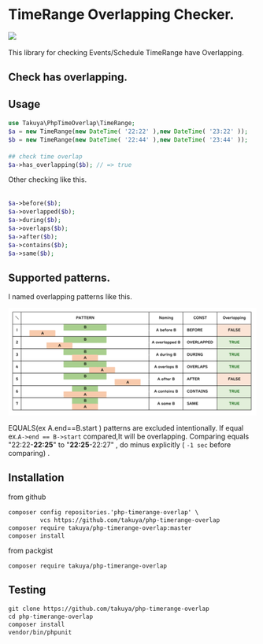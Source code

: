 # TimeRange Overlapping Checker.

![](https://github.com/takuya/php-timerange-overlap/workflows/main/badge.svg)

This library for checking Events/Schedule TimeRange have Overlapping.

## Check has overlapping.

## Usage

```php
use Takuya\PhpTimeOverlap\TimeRange;
$a = new TimeRange(new DateTime( '22:22' ),new DateTime( '23:22' ));
$b = new TimeRange(new DateTime( '22:44' ),new DateTime( '23:44' ));

## check time overlap
$a->has_overlapping($b); // => true
```

Other checking like this.

```php

$a->before($b);
$a->overlapped($b);
$a->during($b);
$a->overlaps($b);
$a->after($b); 
$a->contains($b);
$a->same($b);
```

## Supported patterns.

I named overlapping patterns like this.

<img src='https://github.com/takuya/php-timerange-overlap/raw/master/docs/images/names.png' maxwidth='500' />

EQUALS(ex A.end==B.start ) patterns are excluded intentionally. If equal ex.`A->end == B->start` compared,It will be
overlapping. Comparing equals "22:22-**22:25**" to "**22:25**-22:27" , do minus explicitly ( `-1 sec`  before comparing)
.

## Installation

from github

```shell
composer config repositories.'php-timerange-overlap' \
         vcs https://github.com/takuya/php-timerange-overlap
composer require takuya/php-timerange-overlap:master
composer install 
```

from packgist

```shell
composer require takuya/php-timerange-overlap
```

## Testing

```shell
git clone https://github.com/takuya/php-timerange-overlap
cd php-timerange-overlap
composer install 
vendor/bin/phpunit
```
